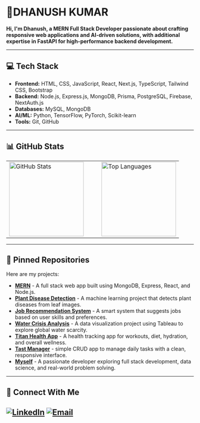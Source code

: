 # **📘DHANUSH KUMAR**

**Hi, I'm Dhanush, a MERN Full Stack Developer passionate about crafting responsive web applications and AI-driven solutions, with additional expertise in FastAPI for high-performance backend development.**

---

## **💻 Tech Stack**

- **Frontend:** HTML, CSS, JavaScript, React, Next.js, TypeScript, Tailwind CSS, Bootstrap 
- **Backend:** Node.js, Express.js, MongoDB, Prisma, PostgreSQL, Firebase, NextAuth.js  
- **Databases:** MySQL, MongoDB
- **AI/ML:** Python, TensorFlow, PyTorch, Scikit-learn 
- **Tools:** Git, GitHub

---

## 📊 **GitHub Stats**

<table>
  <tr>
    <td>
      <img src="https://github-readme-stats.vercel.app/api?username=dhanukiru&show_icons=true&theme=radical" alt="GitHub Stats" height="200"/>
    </td>
    <td style="padding-left: 40px;">
      <img src="https://github-readme-stats.vercel.app/api/top-langs/?username=dhanukiru&layout=compact&theme=radical" alt="Top Languages" height="200"/>
    </td>
  </tr>
</table>


---

## 📌 **Pinned Repositories**
Here are my projects:

- [**MERN**](https://github.com/dhanukiru05/MERN) - A full stack web app built using MongoDB, Express, React, and Node.js.
- [**Plant Disease Detection**](https://github.com/dhanukiru05/Plant-Disease-Detection) - A machine learning project that detects plant diseases from leaf images.
- [**Job Recommendation System**](https://github.com/dhanukiru05/Job-Recommendation-System) - A smart system that suggests jobs based on user skills and preferences.
- [**Water Crisis Analysis**](https://github.com/dhanukiru05/Water-Crisis-Analysis) - A data visualization project using Tableau to explore global water scarcity.
- [**Titan Health App**](https://github.com/dhanukiru05/Titan-Health-App) - A health tracking app for workouts, diet, hydration, and overall wellness.
- [**Tast Manager**](https://github.com/dhanukiru05/Task-Manager) - simple CRUD app to manage daily tasks with a clean, responsive interface.
- [**Myself**](https://github.com/dhanukiru05/dhanukiru05) - A passionate developer exploring full stack development, data science, and real-world problem solving.


---
## 🌱 **Connect With Me**
[![LinkedIn](https://img.shields.io/badge/LinkedIn-0077B5?style=for-the-badge&logo=linkedin&logoColor=white)](https://www.linkedin.com/in/dhanush-dhanu-84b810249/)
[![Email](https://img.shields.io/badge/Email-D14836?style=for-the-badge&logo=gmail&logoColor=white)](mailto:05dhanushkumar@gmail.com)
---


<!--
**dhanukiru05/dhanukiru05** is a ✨ _special_ ✨ repository because its `README.md` (this file) appears on your GitHub profile.

Here are some ideas to get you started:

- 🔭 I’m currently working on ...
- 🌱 I’m currently learning ...
- 👯 I’m looking to collaborate on ...
- 🤔 I’m looking for help with ...
- 💬 Ask me about ...
- 📫 How to reach me: ...
- 😄 Pronouns: ...
- ⚡ Fun fact: ...
-->
